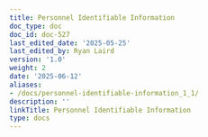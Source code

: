```yaml
---
title: Personnel Identifiable Information
doc_type: doc
doc_id: doc-527
last_edited_date: '2025-05-25'
last_edited_by: Ryan Laird
version: '1.0'
weight: 2
date: '2025-06-12'
aliases:
- /docs/personnel-identifiable-information_1_1/
description: ''
linkTitle: Personnel Identifiable Information
type: docs
---
```


<!-- Unsupported block type: table_of_contents -->

<!-- Unsupported block type: unsupported -->
